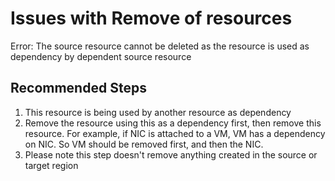 <properties
  pagetitle="Issues with Remove of resources"
  service=""
  resource=""
  ms.author="prkazasr"
  selfhelptype="Generic"
  supporttopicids="32746781"
  productpesids="17321"
  cloudEnvironments="public, fairfax, usnat, ussec"
  articleid="8e4b50d3-aa85-4c1e-8565-4717ae6e944b"
  ownershipid="Compute_AzureMigrate" />
# Issues with Remove of resources

Error: The source resource cannot be deleted as the resource is used as dependency by dependent source resource

## **Recommended Steps**

1. This resource is being used by another resource as dependency 
2. Remove the resource using this as a dependency first, then remove this resource. For example, if NIC is attached to a VM, VM has a dependency on NIC. So VM should be removed first, and then the NIC.
3. Please note this step doesn't remove anything created in the source or target region
